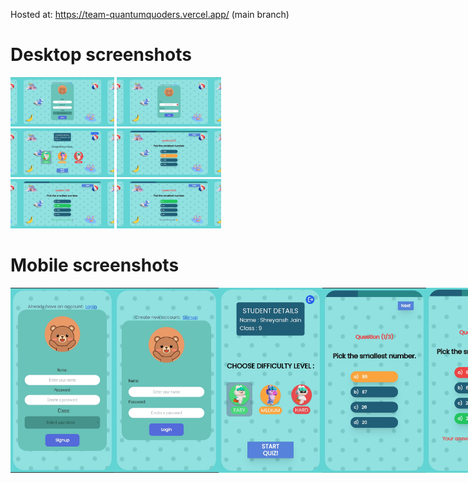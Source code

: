 Hosted at: https://team-quantumquoders.vercel.app/ (main branch)
<h1>Desktop screenshots</h1>
<div style="display= flex; gap=10px;">
  <img src="./public/Screenshot 2024-02-01 225442.png" width="33%">
  <img src="./public/Screenshot 2024-02-01 225432.png" width="33%">
  <img src="./public/Screenshot 2024-02-01 225305.png" width="33%">
  <img src="./public/Screenshot 2024-02-01 230544.png" width="33%">
  <img src="./public/Screenshot 2024-02-01 230558.png" width="33%">
  <img src="./public/Screenshot 2024-02-01 225405.png" width="33%">
</div>

<h1>Mobile screenshots</h1>
<div style="display: flex; gap=10px;">
  <img src="./public/Screenshot_20240201-230410.jpg" width="33%">
  <img src="./public/Screenshot_20240201-230338.jpg" width="33%">
  <img src="./public/Screenshot_20240201-225710~2.jpg" width="33%">
  <img src="./public/Screenshot_20240201-230054~2.jpg" width="33%">
  <img src="./public/Screenshot_20240201-230059~2.jpg" width="33%">
</div>
